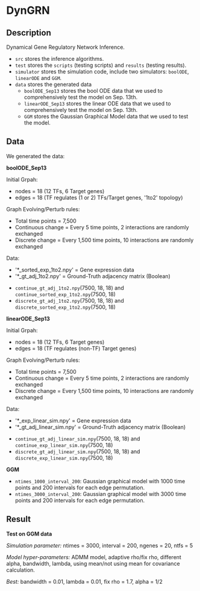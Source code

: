 # DynGRN 

## Description
Dynamical Gene Regulatory Network Inference. 

* `src` stores the inference algorithms.
* `test` stores the `scripts` (testing scripts) and `results` (testing results).
* `simulator` stores the simulation code, include two simulators: `boolODE`, `linearODE` and `GGM`.
* `data` stores the generated data
  * `boolODE_Sep13` stores the bool ODE data that we used to comprehensively test the model on Sep. 13th.
  * `linearODE_Sep13` stores the linear ODE data that we used to comprehensively test the model on Sep. 13th.
  * `GGM` stores the Gaussian Graphical Model data that we used to test the model.


## Data
We generated the data:

**boolODE_Sep13**

Initial Grpah:
- nodes = 18 (12 TFs, 6 Target genes)
- edges = 18 (TF regulates (1 or 2) TFs/Target genes, '1to2' topology)

Graph Evolving/Perturb rules:
- Total time points = 7,500
- Continuous change = Every 5 time points, 2 interactions are randomly exchanged
- Discrete change = Every 1,500 time points, 10 interactions are randomly exchanged

Data: 
- '*_sorted_exp_1to2.npy' = Gene expression data 
- '*_gt_adj_1to2.npy' = Ground-Truth adjacency matrix (Boolean)

* `continue_gt_adj_1to2.npy`(7500, 18, 18) and `continue_sorted_exp_1to2.npy`(7500, 18) 
* `discrete_gt_adj_1to2.npy`(7500, 18, 18) and `discrete_sorted_exp_1to2.npy`(7500, 18) 

**linearODE_Sep13**

Initial Grpah:
- nodes = 18 (12 TFs, 6 Target genes)
- edges = 18 (TF regulates (non-TF) Target genes)

Graph Evolving/Perturb rules:
- Total time points = 7,500
- Continuous change = Every 5 time points, 2 interactions are randomly exchanged
- Discrete change = Every 1,500 time points, 10 interactions are randomly exchanged

Data: 
- '*_exp_linear_sim.npy' = Gene expression data 
- '*_gt_adj_linear_sim.npy' = Ground-Truth adjacency matrix (Boolean)

* `continue_gt_adj_linear_sim.npy`(7500, 18, 18) and `continue_exp_linear_sim.npy`(7500, 18) 
* `discrete_gt_adj_linear_sim.npy`(7500, 18, 18) and `discrete_exp_linear_sim.npy`(7500, 18) 


**GGM**

* `ntimes_1000_interval_200`: Gaussian graphical model with 1000 time points and 200 intervals for each edge permutation.
* `ntimes_3000_interval_200`: Gaussian graphical model with 3000 time points and 200 intervals for each edge permutation.


## Result
**Test on GGM data**

*Simulation parameter:* ntimes = 3000, interval = 200, ngenes = 20, ntfs = 5

*Model hyper-parameters:* ADMM model, adaptive rho/fix rho, different alpha, bandwidth, lambda, using mean/not using mean for covariance calculation.

*Best:* bandwidth = 0.01, lambda = 0.01, fix rho = 1.7, alpha = 1/2

